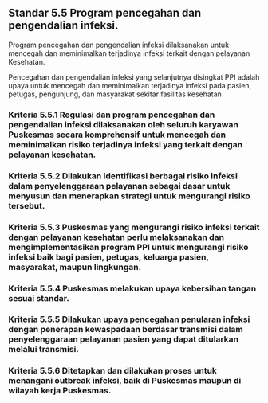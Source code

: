 
## Standar 5.5 Program pencegahan dan pengendalian infeksi. 



Program pencegahan dan pengendalian infeksi dilaksanakan untuk mencegah dan meminimalkan terjadinya infeksi terkait dengan pelayanan Kesehatan. 

Pencegahan dan pengendalian infeksi yang selanjutnya disingkat PPI adalah upaya untuk mencegah dan meminimalkan terjadinya infeksi pada pasien, petugas, pengunjung, dan masyarakat sekitar fasilitas kesehatan 

### Kriteria 5.5.1 Regulasi dan program pencegahan dan pengendalian infeksi dilaksanakan oleh seluruh karyawan Puskesmas secara komprehensif untuk mencegah dan meminimalkan risiko terjadinya infeksi yang terkait dengan pelayanan kesehatan. 

### Kriteria 5.5.2 Dilakukan identifikasi berbagai risiko infeksi dalam penyelenggaraan pelayanan sebagai dasar untuk menyusun dan menerapkan strategi untuk mengurangi risiko tersebut. 

### Kriteria 5.5.3 Puskesmas yang mengurangi risiko infeksi terkait dengan pelayanan kesehatan perlu melaksanakan dan mengimplementasikan program PPI untuk mengurangi risiko infeksi baik bagi pasien, petugas, keluarga pasien, masyarakat, maupun lingkungan. 

### Kriteria 5.5.4 Puskesmas melakukan upaya kebersihan tangan sesuai standar. 

### Kriteria 5.5.5 Dilakukan upaya pencegahan penularan infeksi dengan penerapan kewaspadaan berdasar transmisi dalam penyelenggaraan pelayanan pasien yang dapat ditularkan melalui transmisi. 

### Kriteria 5.5.6 Ditetapkan dan dilakukan proses untuk menangani outbreak infeksi, baik di Puskesmas maupun di wilayah kerja Puskesmas. 


